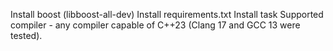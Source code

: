 Install boost (libboost-all-dev)
Install requirements.txt
Install task
Supported compiler - any compiler capable of C++23 (Clang 17 and GCC 13 were tested).
